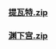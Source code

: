 ### [提瓦特.zip](https://raw.githubusercontent.com/VaLueS6655/Genshin_Impact_Teleport/Raw/ManualCollectPoint%2FMonster%2FRuin%20Machines%2F%E6%8F%90%E7%93%A6%E7%89%B9.zip)

### [渊下宫.zip](https://raw.githubusercontent.com/VaLueS6655/Genshin_Impact_Teleport/Raw/ManualCollectPoint%2FMonster%2FRuin%20Machines%2F%E6%B8%8A%E4%B8%8B%E5%AE%AB.zip)


